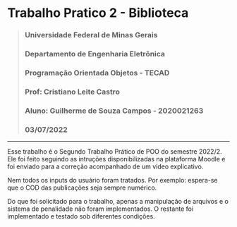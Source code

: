 # Trabalho Pratico 2 - Biblioteca
> ### Universidade Federal de Minas Gerais
> ### Departamento de Engenharia Eletrônica
> ### Programação Orientada Objetos - TECAD
> ### Prof: Cristiano Leite Castro
> ### Aluno: Guilherme de Souza Campos - 2020021263
> ### 03/07/2022
---

Esse trabalho é o Segundo Trabalho Prático de POO do semestre 2022/2. Ele foi feito seguindo as intruções disponibilizadas na plataforma Moodle e foi enviado para a correção acompanhado de um vídeo explicativo.

Nem todos os inputs do usuário foram tratados. Por exemplo: espera-se que o COD das publicações seja sempre numérico.

Do que foi solicitado para o trabalho, apenas a manipulação de arquivos e o sistema de penalidade não foram implementados. O restante foi implementado e testado sob diferentes condições.
